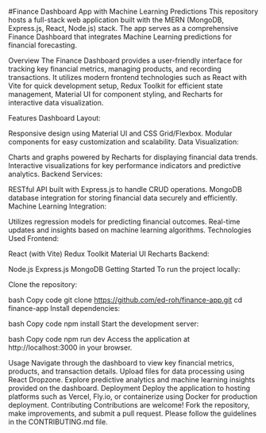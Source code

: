 #Finance Dashboard App with Machine Learning Predictions
This repository hosts a full-stack web application built with the MERN (MongoDB, Express.js, React, Node.js) stack. The app serves as a comprehensive Finance Dashboard that integrates Machine Learning predictions for financial forecasting.

Overview
The Finance Dashboard provides a user-friendly interface for tracking key financial metrics, managing products, and recording transactions. It utilizes modern frontend technologies such as React with Vite for quick development setup, Redux Toolkit for efficient state management, Material UI for component styling, and Recharts for interactive data visualization.

Features
Dashboard Layout:

Responsive design using Material UI and CSS Grid/Flexbox.
Modular components for easy customization and scalability.
Data Visualization:

Charts and graphs powered by Recharts for displaying financial data trends.
Interactive visualizations for key performance indicators and predictive analytics.
Backend Services:

RESTful API built with Express.js to handle CRUD operations.
MongoDB database integration for storing financial data securely and efficiently.
Machine Learning Integration:

Utilizes regression models for predicting financial outcomes.
Real-time updates and insights based on machine learning algorithms.
Technologies Used
Frontend:

React (with Vite)
Redux Toolkit
Material UI
Recharts
Backend:

Node.js
Express.js
MongoDB
Getting Started
To run the project locally:

Clone the repository:

bash
Copy code
git clone https://github.com/ed-roh/finance-app.git
cd finance-app
Install dependencies:

bash
Copy code
npm install
Start the development server:

bash
Copy code
npm run dev
Access the application at http://localhost:3000 in your browser.

Usage
Navigate through the dashboard to view key financial metrics, products, and transaction details.
Upload files for data processing using React Dropzone.
Explore predictive analytics and machine learning insights provided on the dashboard.
Deployment
Deploy the application to hosting platforms such as Vercel, Fly.io, or containerize using Docker for production deployment.
Contributing
Contributions are welcome! Fork the repository, make improvements, and submit a pull request. Please follow the guidelines in the CONTRIBUTING.md file.
